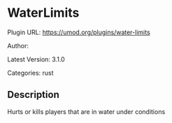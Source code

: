 # WaterLimits

Plugin URL: https://umod.org/plugins/water-limits

Author: 

Latest Version: 3.1.0

Categories: rust

## Description

Hurts or kills players that are in water under conditions
